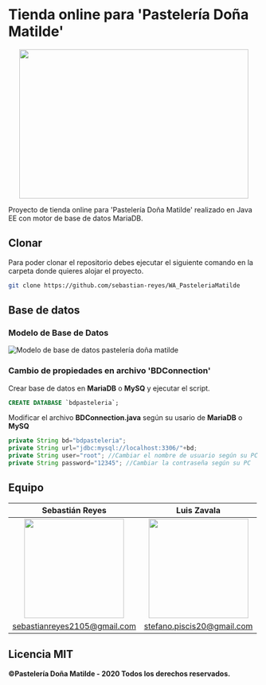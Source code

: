 # Tienda online para 'Pastelería Doña Matilde'
<p align="center">
  <img width="460" height="300" src="https://github.com/sebastian-reyes/WA_PasteleriaMatilde/blob/master/gh-rf/img/logo-matilde.png">
</p>

Proyecto de tienda online para 'Pastelería Doña Matilde' realizado en Java EE con motor de base de datos MariaDB.

## Clonar
Para poder clonar el repositorio debes ejecutar el siguiente comando en la carpeta donde quieres alojar el proyecto.
```bash
git clone https://github.com/sebastian-reyes/WA_PasteleriaMatilde
```

## Base de datos
### Modelo de Base de Datos
![Modelo de base de datos pastelería doña matilde](https://github.com/sebastian-reyes/WA_PasteleriaMatilde/blob/master/gh-rf/img/bdmodel.png)
### Cambio de propiedades en archivo 'BDConnection'
Crear base de datos en **MariaDB** o **MySQ** y ejecutar el script.
```sql
CREATE DATABASE `bdpasteleria`;
```
Modificar el archivo **BDConnection.java** según su usario de **MariaDB** o **MySQ**
```java
private String bd="bdpasteleria";
private String url="jdbc:mysql://localhost:3306/"+bd;
private String user="root"; //Cambiar el nombre de usuario según su PC
private String password="12345"; //Cambiar la contraseña según su PC
```

## Equipo
| **Sebastián Reyes** | **Luis Zavala** |
| :---: | :---: |
| <a href="https://github.com/sebastian-reyes" target="_blank"><img src="https://avatars.githubusercontent.com/u/71537939?s=460&u=c3f1def28f8860e833ae8352815eeef97acd4f7a&v=4" width="200"></a> | <a href="https://github.com/LuisTerrones" target="_blank"><img src="https://avatars.githubusercontent.com/u/76187524?s=400&u=c80282b034590a0fc0eeb51983ceaa0429dbdcd9&v=4" width="200"></a> |
| sebastianreyes2105@gmail.com | stefano.piscis20@gmail.com |

## Licencia MIT
**©Pastelería Doña Matilde - 2020 Todos los derechos reservados.**